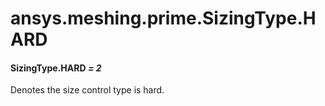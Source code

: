# ansys.meshing.prime.SizingType.HARD



#### SizingType.HARD *= 2*

Denotes the size control type is hard.

<!-- !! processed by numpydoc !! -->
